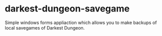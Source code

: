 # darkest-dungeon-savegame
Simple windows forms appliaction which allows you to make backups of local savegames of Darkest Dungeon.